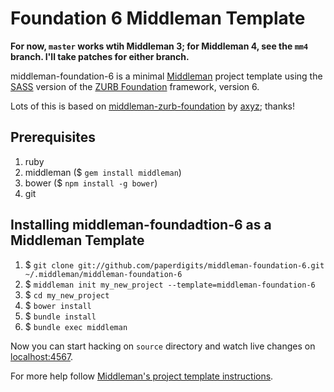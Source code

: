 # Foundation 6 Middleman Template

**For now, `master` works wtih Middleman 3; for Middleman 4, see the `mm4` branch. I'll take patches for either branch.**

middleman-foundation-6 is a minimal [Middleman](http://middlemanapp.com/) project template using the [SASS](http://sass-lang.com) version of the [ZURB Foundation](http://foundation.zurb.com) framework, version 6.

Lots of this is based on [middleman-zurb-foundation](https://github.com/axyz/middleman-zurb-foundation) by [axyz](http://twitter.com/axyz); thanks!

## Prerequisites

1. ruby
1. middleman ($ `gem install middleman`)
1. bower ($ `npm install -g bower`)
1. git

## Installing middleman-foundadtion-6 as a Middleman Template

1. $ `git clone git://github.com/paperdigits/middleman-foundation-6.git ~/.middleman/middleman-foundation-6`
1. $ `middleman init my_new_project --template=middleman-foundation-6`
1. $ `cd my_new_project`
1. $ `bower install`
1. $ `bundle install`
1. $ `bundle exec middleman`

Now you can start hacking on `source` directory and watch live changes on [localhost:4567](http://localhost:4567).

For more help follow [Middleman's project template instructions](http://middlemanapp.com/getting-started/welcome/).
